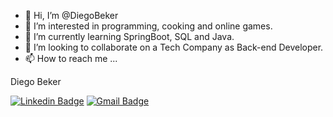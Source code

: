 - 👋 Hi, I’m @DiegoBeker
- 👀 I’m interested in programming, cooking and online games.
- 🌱 I’m currently learning SpringBoot, SQL and Java.
- 💞️ I’m looking to collaborate on a Tech Company as Back-end Developer.
- 📫 How to reach me ...

Diego Beker

[![Linkedin Badge](https://img.shields.io/badge/-Diego-blue?style=flat-square&logo=Linkedin&logoColor=white&link=https://www.linkedin.com/in/diego-beker/)](https://www.linkedin.com/in/diego-beker/)
[![Gmail Badge](https://img.shields.io/badge/-diegobecker99@gmail.com-c14438?style=flat-square&logo=Gmail&logoColor=white&link=mailto:diegobecker99@gmail.com)](mailto:diegobecker99@gmail.com)

<!---
DiegoBeker/DiegoBeker is a ✨ special ✨ repository because its `README.md` (this file) appears on your GitHub profile.
You can click the Preview link to take a look at your changes.
--->
